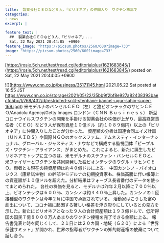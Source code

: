 ```yaml
---
title:  製薬会社ＣＥＯなど９人、「ビリオネア」の仲間入り　ワクチン株高で  
categories:
- news
excerpt: |
  
feature_text: |
  ##  製薬会社ＣＥＯなど９人、「ビリオネア」...
  Sat, 22 May 2021 20:44:05  +0900
feature_image: "https://picsum.photos/2560/600?image=733"
image: "https://picsum.photos/2560/600?image=733"
---
```


[https://rosie.5ch.net/test/read.cgi/editorialplus/1621683845/](https://rosie.5ch.net/test/read.cgi/editorialplus/1621683845/)
posted on Sat, 22 May 2021 20:44:05  +0900

<!--more-->

![](https://www.cnn.co.jp/business/35171145.html 2021.05.22 Sat posted at 16:55 JST [https://www.cnn.co.jp/storage/2021/05/22/35bb9f2bf8e927a82438393baecfc5bc/t/768/432/d/restricted-split-stephane-bancel-ugur-sahin-super-169.jpg)](https://www.cnn.co.jp/storage/2021/05/22/35bb9f2bf8e927a82438393baecfc5bc/t/768/432/d/restricted-split-stephane-bancel-ugur-sahin-super-169.jpg)) 米モデルナのバンセルＣＥＯ（左）と独ビオンテックのサヒンＣＥＯ/Anadolu Agency/Getty Images ロンドン（ＣＮＮ Ｂｕｓｉｎｅｓｓ） 新型コロナウイルスワクチンの開発を手掛ける製薬会社の株価が上がり、最高経営責任者（ＣＥＯ）など９人が保有資産１０億ドル（約１０８９億円）以上の「ビリオネア」に仲間入りしたことが分かった。 資産額の分析は国連合同エイズ計画（ＵＮＡＩＤＳ）や国際ＮＧＯのオックスファム、アムネスティ・インターナショナル、グローバル・ジャスティス・ナウなどで構成する監視団体「ピープルズ・ワクチン・アライアンス」がまとめた。 これによると、新たに誕生したビリオネアでトップに立つのは、米モデルナのステファン・バンセルＣＥＯと、米ファイザーとワクチンを共同開発した独ビオンテックのウグル・サヒンＣＥＯ。両者とも現在の純資産額は約４０億ドルに上る。 中国カンシノ・バイオロジクス（康希諾生物）の幹部やモデルナの初期投資家も、株価高騰に伴い帳簿上の資産額が１０億ドルを超えた。分析結果はフォーブス長者番付のデータを使ってまとめられた。 各社の株価を見ると、モデルナは昨年２月以降に７００％以上、ビオンテックは６００％、カンシノは約４４０％上昇した。カンシノの１回接種型のワクチンは今年２月に中国で承認されている。 活動家はこうした富の創出について、コロナ禍に起因する著しい格差を浮き彫りにしているとの見方を示した。新たにビリオネアとなった９人の合計資産額は１９３億ドルで、低所得国の国民７億８０００万人あまりのワクチン接種を完了できる金額に上る。 報告書発表と時を同じくして、２１日には２０カ国・地域（Ｇ２０）による「世界保健サミット」が開かれ、世界の指導者がワクチンの知的財産権の放棄について話し合う。
